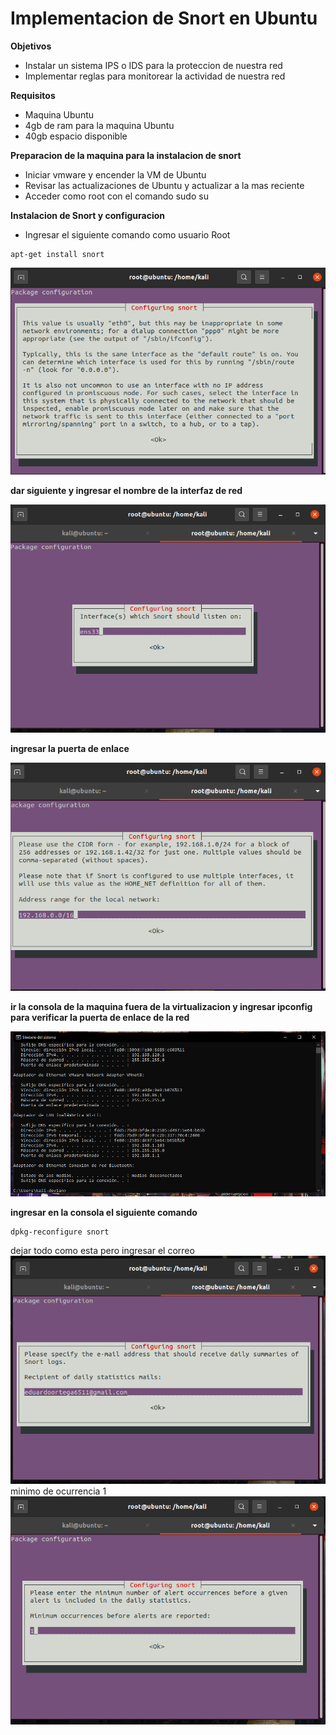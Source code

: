 Implementacion de Snort en Ubuntu
=================================

**Objetivos**
* Instalar un sistema IPS o IDS para la proteccion de nuestra red
* Implementar reglas para monitorear la actividad de nuestra red

**Requisitos**
* Maquina Ubuntu
* 4gb de ram para la maquina Ubuntu
* 40gb espacio disponible

**Preparacion de la maquina para la instalacion de snort**
* Iniciar vmware y encender la VM de Ubuntu
* Revisar las actualizaciones de Ubuntu y actualizar a la mas reciente
* Acceder como root con el comando sudo su

**Instalacion de Snort y configuracion** 
* Ingresar el siguiente comando como usuario Root
```
apt-get install snort
```
![alt text](https://github.com/jhonybustamante/Implementacion-Snort-Ubuntu/blob/d7e62ffdead4d774f1a70ad7fe463cc53f2d4ae2/proyecto1/instalacion%20de%20snort%20en%20ubuntu/1.PNG)

**dar siguiente y ingresar el nombre de la interfaz de red**

![alt text](https://github.com/jhonybustamante/Implementacion-Snort-Ubuntu/blob/fe236c1aa290b8c68b6b88eeab388c80139c4fe1/proyecto1/instalacion%20de%20snort%20en%20ubuntu/7.PNG)

**ingresar la puerta de enlace**

![alt text](https://github.com/jhonybustamante/Implementacion-Snort-Ubuntu/blob/fe236c1aa290b8c68b6b88eeab388c80139c4fe1/proyecto1/instalacion%20de%20snort%20en%20ubuntu/3.PNG)

**ir la consola de la maquina fuera de la virtualizacion y ingresar ipconfig para verificar la puerta de enlace de la red**

![alt text](https://github.com/jhonybustamante/Implementacion-Snort-Ubuntu/blob/fe236c1aa290b8c68b6b88eeab388c80139c4fe1/proyecto1/instalacion%20de%20snort%20en%20ubuntu/5.PNG)

**ingresar en la consola el siguiente comando**
```
dpkg-reconfigure snort
```
dejar todo como esta pero ingresar el correo
![alt text](https://github.com/jhonybustamante/Implementacion-Snort-Ubuntu/blob/5e9b0bbe948f867b342c265c300c6e5314f9b0d3/proyecto1/instalacion%20de%20snort%20en%20ubuntu/9.PNG)
minimo de ocurrencia 1
![alt text](https://github.com/jhonybustamante/Implementacion-Snort-Ubuntu/blob/5e9b0bbe948f867b342c265c300c6e5314f9b0d3/proyecto1/instalacion%20de%20snort%20en%20ubuntu/10.PNG)
